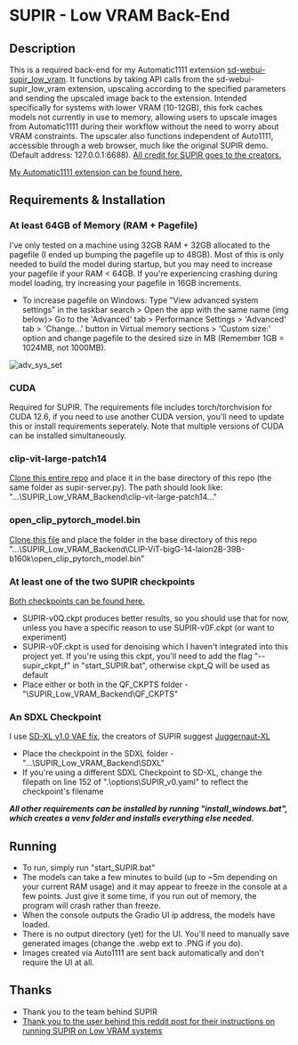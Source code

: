 # SUPIR - Low VRAM Back-End

## Description

This is a required back-end for my Automatic1111 extension [sd-webui-supir_low_vram](https://github.com/PassTheJuiceFam/sd-webui-supir_low_vram). It functions by taking API calls from the sd-webui-supir_low_vram extension, upscaling according to the specified parameters and sending the upscaled image back to the extension.
Intended specifically for systems with lower VRAM (10-12GB), this fork caches models not currently in use to memory, allowing users to upscale images from Automatic1111 during their workflow without the need to worry about VRAM constraints.
The upscaler also functions independent of Auto1111, accessible through a web browser, much like the original SUPIR demo. (Default address: 127.0.0.1:6688). 
[All credit for SUPIR goes to the creators.](https://github.com/Fanghua-Yu/SUPIR)

[My Automatic1111 extension can be found here.](https://github.com/PassTheJuiceFam/sd-webui-supir_low_vram)

## Requirements & Installation
### **At least 64GB of Memory (RAM + Pagefile)** 
I've only tested on a machine using 32GB RAM + 32GB allocated to the pagefile (I ended up bumping the pagefile up to 48GB). Most of this is only needed to build the model during startup, but you may need to increase your pagefile if your RAM < 64GB. If you're experiencing crashing during model loading, try increasing your pagefile in 16GB increments.
  - To increase pagefile on Windows: Type "View advanced system settings" in the taskbar search > Open the app with the same name (img below)> Go to the 'Advanced' tab > Performance Settings > 'Advanced' tab > 'Change...' button in Virtual memory sections > 'Custom size:' option and change pagefile to the desired size in MB (Remember 1GB = 1024MB, not 1000MB).

![adv_sys_set](https://github.com/user-attachments/assets/55d294d7-d2aa-4f1c-8213-3f7b5e6bbe9c)


### **CUDA**
Required for SUPIR. The requirements file includes torch/torchvision for CUDA 12.6, if you need to use another CUDA version, you'll need to update this or install requirements seperately. Note that multiple versions of CUDA can be installed simultaneously.
  
### clip-vit-large-patch14
[Clone this entire repo](https://huggingface.co/openai/clip-vit-large-patch14) and place it in the base directory of this repo (the same folder as supir-server.py). The path should look like: "...\SUPIR_Low_VRAM_Backend\clip-vit-large-patch14\..."
  
### open_clip_pytorch_model.bin
[Clone this file](https://huggingface.co/laion/CLIP-ViT-bigG-14-laion2B-39B-b160k/blob/main/open_clip_pytorch_model.bin) and place the folder in the base directory of this repo "...\SUPIR_Low_VRAM_Backend\CLIP-ViT-bigG-14-laion2B-39B-b160k\open_clip_pytorch_model.bin"

### At least one of the two SUPIR checkpoints
[Both checkpoints can be found here.](https://drive.google.com/drive/folders/1yELzm5SvAi9e7kPcO_jPp2XkTs4vK6aR)
  - SUPIR-v0Q.ckpt produces better results, so you should use that for now, unless you have a specific reason to use SUPIR-v0F.ckpt (or want to experiment)
  - SUPIR-v0F.ckpt is used for denoising which I haven't integrated into this project yet. If you're using this ckpt, you'll need to add the flag "--supir_ckpt_f" in "start_SUPIR.bat", otherwise ckpt_Q will be used as default
  - Place either or both in the QF_CKPTS folder - "\SUPIR_Low_VRAM_Backend\QF_CKPTS\"
    
### An SDXL Checkpoint 
I use [SD-XL v1.0 VAE fix](https://civitai.com/models/101055/sd-xl), the creators of SUPIR suggest [Juggernaut-XL](https://huggingface.co/RunDiffusion/Juggernaut-XL-v9/blob/main/Juggernaut-XL_v9_RunDiffusionPhoto_v2.safetensors)
  - Place the checkpoint in the SDXL folder - "...\SUPIR_Low_VRAM_Backend\SDXL\"
  - If you're using a different SDXL Checkpoint to SD-XL, change the filepath on line 152 of ".\options\SUPIR_v0.yaml" to reflect the checkpoint's filename

***All other requirements can be installed by running "install_windows.bat", which creates a venv folder and installs everything else needed.***

## Running
- To run, simply run "start_SUPIR.bat"
- The models can take a few minutes to build (up to ~5m depending on your current RAM usage) and it may appear to freeze in the console at a few points. Just give it some time, if you run out of memory, the program will crash rather than freeze. 
- When the console outputs the Gradio UI ip address, the models have loaded.
- There is no output directory (yet) for the UI. You'll need to manually save generated images (change the .webp ext to .PNG if you do).
- Images created via Auto1111 are sent back automatically and don't require the UI at all.

## Thanks
- Thank you to the team behind SUPIR
- [Thank you to the user behind this reddit post for their instructions on running SUPIR on Low VRAM systems](https://www.reddit.com/r/StableDiffusion/comments/1b37h5z/supir_super_resolution_tutorial_to_run_it_locally/)
